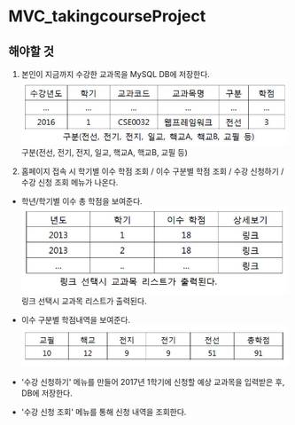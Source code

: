 MVC_takingcourseProject
===============

## 해야할 것

1) 본인이 지금까지 수강한 교과목을 MySQL DB에 저장한다.
![Image](https://github.com/hyeonyoung92/MVC_takingcourseProject/blob/master/image/hw1.JPG)
구분(전선, 전기, 전지, 일교, 핵교A, 핵교B, 교필 등)


2) 홈페이지 접속 시 학기별 이수 학점 조회 / 이수 구분별 학점 조회 / 수강 신청하기 / 수강 신청 조회 메뉴가 나온다.
* 학년/학기별 이수 총 학점을 보여준다.
![Image](https://github.com/hyeonyoung92/MVC_takingcourseProject/blob/master/image/hw2.JPG)
링크 선택시 교과목 리스트가 출력된다.

* 이수 구분별 학점내역을 보여준다.
![Image](https://github.com/hyeonyoung92/MVC_takingcourseProject/blob/master/image/hw3.JPG)

* '수강 신청하기' 메뉴를 만들어 2017년 1학기에 신청할 예상 교과목을 입력받은 후, DB에 저장한다.
* '수강 신청 조회' 메뉴를 통해 신청 내역을 조회한다.
